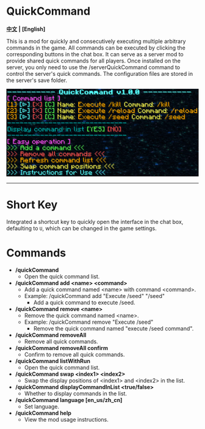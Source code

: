 # QuickCommand
[**中文**](README.md) **|** **[English]**

This is a mod for quickly and consecutively executing multiple arbitrary commands in the game. All commands can be executed by clicking the corresponding buttons in the chat box.
It can serve as a server mod to provide shared quick commands for all players. Once installed on the server, you only need to use the /serverQuickCommand command to control the server's quick commands. The configuration files are stored in the server's save folder.

![en_us_example_img](src/main/resources/assets/quickcommand/img/en_us_example_img.png)

---



# Short Key

Integrated a shortcut key to quickly open the interface in the chat box, defaulting to `U`, which can be changed in the game settings.



# Commands

- **/quickCommand**
  - Open the quick command list.
- **/quickCommand add &lt;name&gt; &lt;command&gt;**
  - Add a quick command named &lt;name&gt; with command &lt;command&gt;.
  - Example: /quickCommand add "Execute /seed" "/seed"
    - Add a quick command to execute /seed.
- **/quickCommand remove &lt;name&gt;**
  - Remove the quick command named &lt;name&gt;.
  - Example: /quickCommand remove "Execute /seed"
    - Remove the quick command named \"execute /seed command\".
- **/quickCommand removeAll**
  - Remove all quick commands.
- **/quickCommand removeAll confirm**
  - Confirm to remove all quick commands.
- **/quickCommand listWithRun**
  - Open the quick command list.
- **/quickCommand swap &lt;index1&gt; &lt;index2&gt;**
  - Swap the display positions of &lt;index1&gt; and &lt;index2&gt; in the list.
- **/quickCommand displayCommandInList &lt;true/false&gt;**
  - Whether to display commands in the list.
- **/quickCommand language [en_us/zh_cn]**
  - Set language.
- **/quickCommand help**
  - View the mod usage instructions.
